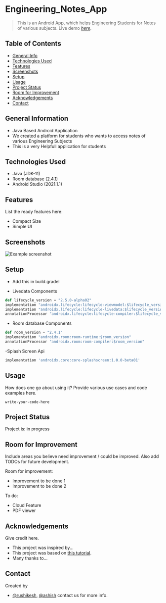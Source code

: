 # Engineering_Notes_App

> This is an Android App, which helps Engineering Students for Notes of various subjects.
> Live demo [_here_](https://www.example.com). <!-- If you have the project hosted somewhere, include the link here. -->

## Table of Contents
* [General Info](#general-information)
* [Technologies Used](#technologies-used)
* [Features](#features)
* [Screenshots](#screenshots)
* [Setup](#setup)
* [Usage](#usage)
* [Project Status](#project-status)
* [Room for Improvement](#room-for-improvement)
* [Acknowledgements](#acknowledgements)
* [Contact](#contact)
<!-- * [License](#license) -->


## General Information
- Java Based Android Application
- We created a platform for students who wants to access notes of various Engineering Subjects
- This is a very Helpfull application for students
<!-- You don't have to answer all the questions - just the ones relevant to your project. -->


## Technologies Used
- Java (JDK-11)
- Room database (2.4.1)
- Android Studio (2021.1.1)

## Features
List the ready features here:
- Compact Size
- Simple UI


## Screenshots
![Example screenshot](./img/screenshot.png)
<!-- If you have screenshots you'd like to share, include them here. -->


## Setup
- Add this in build.gradel

- Livedata Components
```python
def lifecycle_version = "2.5.0-alpha02"
implementation "androidx.lifecycle:lifecycle-viewmodel:$lifecycle_version"
implementation "androidx.lifecycle:lifecycle-livedata:$lifecycle_version"
annotationProcessor "androidx.lifecycle:lifecycle-compiler:$lifecycle_version"
 ```

- Room database Components
```python
def room_version = "2.4.1"
implementation "androidx.room:room-runtime:$room_version"
annotationProcessor "androidx.room:room-compiler:$room_version"
```

-Splash Screen Api
```python
implementation 'androidx.core:core-splashscreen:1.0.0-beta01'
```

## Usage
How does one go about using it?
Provide various use cases and code examples here.

`write-your-code-here`


## Project Status
Project is: in progress

## Room for Improvement
Include areas you believe need improvement / could be improved. Also add TODOs for future development.

Room for improvement:
- Improvement to be done 1
- Improvement to be done 2

To do:
- Cloud Feature
- PDF viewer


## Acknowledgements
Give credit here.
- This project was inspired by...
- This project was based on [this tutorial](https://www.example.com).
- Many thanks to...


## Contact
Created by 
- [@rushikesh](https://github.com/rushikesh097/), [@ashish](https://github.com/ashish-birajdar007) contact us for more info.


<!-- Optional -->
<!-- ## License -->
<!-- This project is open source and available under the [... License](). -->

<!-- You don't have to include all sections - just the one's relevant to your project -->
